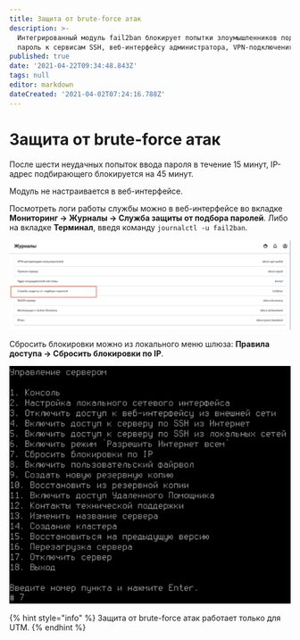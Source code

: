 ```yaml
---
title: Защита от brute-force атак
description: >-
  Интегрированный модуль fail2ban блокирует попытки злоумышленников подобрать
  пароль к сервисам SSH, веб-интерфейсу администратора, VPN-подключениям.
published: true
date: '2021-04-22T09:34:48.843Z'
tags: null
editor: markdown
dateCreated: '2021-04-02T07:24:16.788Z'
---
```


# Защита от brute-force атак

После шести неудачных попыток ввода пароля в течение 15 минут, IP-адрес подбирающего блокируется на 45 минут.

Модуль не настраивается в веб-интерфейсе.

Посмотреть логи работы службы можно в веб-интерфейсе во вкладке **Мониторинг -&gt; Журналы -&gt; Служба защиты от подбора паролей**. Либо на вкладке **Терминал**, введя команду `journalctl -u fail2ban`.

![](../../.gitbook/assets/bruteforce-logs.png)

Сбросить блокировки можно из локального меню шлюза: **Правила доступа -&gt; Сбросить блокировки по IP**.

![](../../.gitbook/assets/bruteforce.png)

{% hint style="info" %}
Защита от brute-force атак работает только для UTM.
{% endhint %}